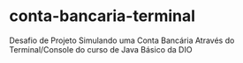# conta-bancaria-terminal
Desafio de Projeto Simulando uma Conta Bancária Através do Terminal/Console do curso de Java Básico da DIO
